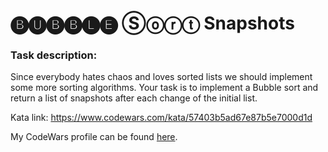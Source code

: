 # 🅑🅤🅑🅑🅛🅔 Ⓢⓞⓡⓣ Snapshots 
### Task description:
Since everybody hates chaos and loves sorted lists we should implement some more sorting algorithms. Your task is to implement a Bubble sort and return a list of snapshots after each change of the initial list.

Kata link:
https://www.codewars.com/kata/57403b5ad67e87b5e7000d1d

My CodeWars profile can be found [here](https://www.codewars.com/users/Jonatas4ndrade).

